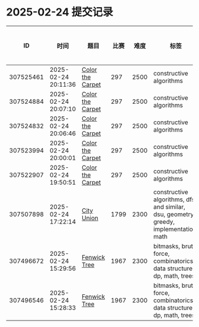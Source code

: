 # 2025-02-24 提交记录

 | ID | 时间 | 题目 | 比赛 | 难度 | 标签 | 结果 | 测试用例 | 运行时间 | 内存消耗 |
 |----|------|-----|-----|------|-----|------|---------|--------|----------|
 | 307525461 | 2025-02-24  20:11:36 | [Color the Carpet](https://codeforces.com/problemset/problem/297/D) | 297 | 2500 | constructive algorithms | OK | 100 | 278ms | 15800KB |
 | 307524884 | 2025-02-24  20:07:10 | [Color the Carpet](https://codeforces.com/problemset/problem/297/D) | 297 | 2500 | constructive algorithms | WRONG_ANSWER | 0 | 62ms | 0KB |
 | 307524832 | 2025-02-24  20:06:46 | [Color the Carpet](https://codeforces.com/problemset/problem/297/D) | 297 | 2500 | constructive algorithms | WRONG_ANSWER | 0 | 30ms | 0KB |
 | 307523994 | 2025-02-24  20:00:01 | [Color the Carpet](https://codeforces.com/problemset/problem/297/D) | 297 | 2500 | constructive algorithms | WRONG_ANSWER | 5 | 92ms | 100KB |
 | 307522907 | 2025-02-24  19:50:51 | [Color the Carpet](https://codeforces.com/problemset/problem/297/D) | 297 | 2500 | constructive algorithms | COMPILATION_ERROR | 0 | 0ms | 0KB |
 | 307507898 | 2025-02-24  17:22:14 | [City Union](https://codeforces.com/problemset/problem/1799/E) | 1799 | 2300 | constructive algorithms, dfs and similar, dsu, geometry, greedy, implementation, math | OK | 69 | 77ms | 100KB |
 | 307496672 | 2025-02-24  15:29:56 | [Fenwick Tree](https://codeforces.com/problemset/problem/1967/C) | 1967 | 2300 | bitmasks, brute force, combinatorics, data structures, dp, math, trees | OK | 30 | 124ms | 3200KB |
 | 307496546 | 2025-02-24  15:28:33 | [Fenwick Tree](https://codeforces.com/problemset/problem/1967/C) | 1967 | 2300 | bitmasks, brute force, combinatorics, data structures, dp, math, trees | TIME_LIMIT_EXCEEDED | 3 | 3000ms | 3200KB |